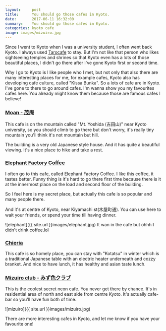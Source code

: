 ```yaml
---
layout:     post
title:      You should go those cafes in Kyoto.
date:       2017-06-11 16:32:00
summary:    You should go those cafes in Kyoto.
categories: kyoto cafe
image: images/mizuiro.jpg
---
```


Since I went to Kyoto when I was a university student, I often went back Kyoto. I always used [Tarocafe](http://tarocafe.jp/en) to stay. But I'm not like that person who likes sightseeing temples and shrines so that Kyoto even has a lots of those beautiful places, I didn't go there after I've gone Kyoto first or second time.


Why I go to Kyoto is I like people who I met, but not only that also there are many interesting places for me, for example cafes, Kyoto also has developing cafe culture, called "Kissa Bunka". So a lots of cafe are in Kyoto. I've gone to there to go around cafes. I'm wanna show you my favourites cafes here. You already might know them because those are famous cafes I believe!



### [Moan - 茂庵](https://www.tripadvisor.ca/Restaurant_Review-g298564-d3612328-Reviews-Moan-Kyoto_Kyoto_Prefecture_Kinki.html)

This cafe is on the mountain called "Mt. Yoshida (吉田山)" near Kyoto university, so you should climb to go there but don't worry, it's really tiny mountain you'll think it's not mountain but hill.

The building is a very old Japanese style house. And it has quite a beautiful viewing. It's a nice place to hike and take a rest.



### [Elephant Factory Coffee](https://www.tripadvisor.ca/Restaurant_Review-g298564-d6614758-Reviews-Elephant_Factory_Coffee-Kyoto_Kyoto_Prefecture_Kinki.html)

I often go to this cafe, called Elephant Factory Coffee.
I like this coffee, it tastes better. Funny thing is it's hard to go there first time because there is it at the innermost place on the load and second floor of the building.

So I feel here is my secret place, but actually this cafe is so popular and many people there.

And it's at centre of Kyoto, near Kiyamachi st(木屋町通). You can use here to wait your friends, or spend your time till having dinner.

![elephant]({{ site.url }}images/elephant.jpg)
It wan in the cafe but ohhh I didn't drink coffee.lol

### [Chieria](https://tabelog.com/en/kyoto/A2601/A260302/26022748/)

This cafe is so homely place, you can stay with "Kotatsu" in winter which is a traditional Japanese table with an electric heater underneath and cozzy branket. And nice to have lunch, it has healthy and asian taste lunch.



### [Mizuiro club - みず色クラブ](https://retty.me/area/PRE26/ARE116/SUB11202/100001176971/)
This is the coolest secret neon cafe. You never get there by chance. It's in residential area of north and east side from centre Kyoto.
It's actually cafe-bar so you'll have fun both of time.

![mizuiro]({{ site.url }}images/mizuiro.jpg)


There are more interesting cafes in Kyoto, and let me know if you have your favourite one!
